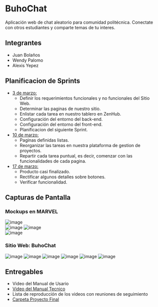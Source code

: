 # BuhoChat
Aplicación web de chat aleatorio para comunidad politécnica. 
Conectate con otros estudiantes y comparte temas de tu interes.

## Integrantes
- Juan Bolaños
- Wendy Palomo
- Alexis Yepez

## Planificacion de Sprints
- [3 de marzo:](https://youtu.be/IHwo6QxQIeo)
    - Definir los requerimientos funcionales y no funcionales del Sitio Web. 
    - Determinar las paginas de nuestro sitio.
    - Enlistar cada tarea en nuestro tablero en ZenHub.
    - Configuración del entorno del back-end.
    - Configuración del entorno del front-end.
    - Planificacion del siguiente Sprint.
- [10 de marzo:](https://youtu.be/ZM9SO7rjk_0)
    - Paginas definidas listas.
    - Reorganizar las tareas en nuestra plataforma de gestion de proyectos.
    - Repartir cada tarea puntual, es decir, comenzar con las funcionalidades de cada pagina.
- [17 de marzo:](https://www.youtube.com/watch?v=J32FfhL7iKo)
    - Producto casi finalizado.
    - Rectificar algunos detalles sobre botones.
    - Verificar funcionalidad.
## Capturas de Pantalla
### Mockups en MARVEL
  
![image](https://user-images.githubusercontent.com/58180852/111351284-063bfe00-8651-11eb-9471-c671083b2e60.png)  
![image](https://user-images.githubusercontent.com/58180852/111351636-5e730000-8651-11eb-9904-c4a7d2fbacd1.png)
![image](https://user-images.githubusercontent.com/58180852/111351668-692d9500-8651-11eb-9ec6-901eaba3831e.png)  
![image](https://user-images.githubusercontent.com/58180852/111351702-73e82a00-8651-11eb-959a-3afc01c400c6.png)

### Sitio Web: BuhoChat
![image](https://user-images.githubusercontent.com/58180852/111399040-8cc4ff80-8692-11eb-9a54-edd3b001c753.png)
![image](https://user-images.githubusercontent.com/58180852/111399087-a49c8380-8692-11eb-9b59-81e0301be901.png)
![image](https://user-images.githubusercontent.com/58180852/111399120-b1b97280-8692-11eb-954b-ce0804d1cd83.png)
![image](https://user-images.githubusercontent.com/58180852/111399151-c3027f00-8692-11eb-8ad6-85bf19119507.png)
![image](https://user-images.githubusercontent.com/58180852/111399172-ceee4100-8692-11eb-97fa-c1736ba66ebc.png)
![image](https://user-images.githubusercontent.com/58180852/111399195-dca3c680-8692-11eb-8a2a-c15891328078.png)


## Entregables
- Video del Manual de Usario
- [Video del Manual Tecnico](https://youtu.be/DdDbMhTjXYc)
- Lista de reproducción de los videos con reuniones de seguimiento 
- [Carpeta Proyecto Final](https://epnecuador-my.sharepoint.com/:f:/g/personal/alexis_yepez01_epn_edu_ec/EiLRrpGZHn1FiETBMqxTud8BkMB1DsfRaAAA_7nCQnSUPg?e=RGLWaA)

